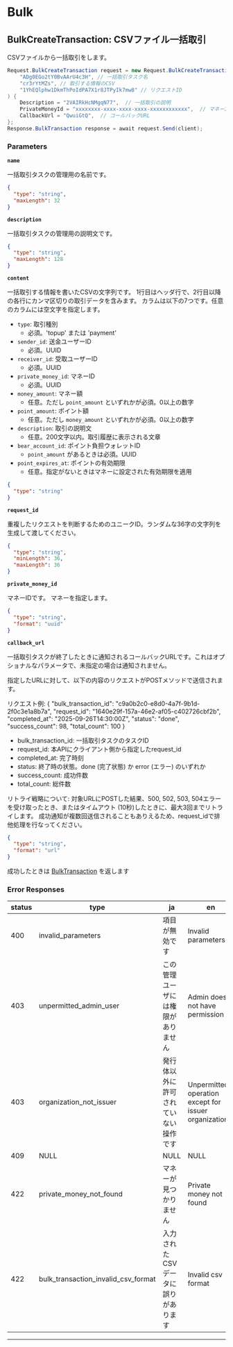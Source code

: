 # Bulk

<a name="bulk-create-transaction"></a>
## BulkCreateTransaction: CSVファイル一括取引
CSVファイルから一括取引をします。

```csharp
Request.BulkCreateTransaction request = new Request.BulkCreateTransaction(
    "ADg0EGo2tY0BvAArU4c3H", // 一括取引タスク名
    "cr3rYtMZs", // 取引する情報のCSV
    "1YhEQlphw1DkmThPoIdPA7X1r8JTPyIk7mw8" // リクエストID
) {
    Description = "2VAIRkHcNMgqN77",  // 一括取引の説明
    PrivateMoneyId = "xxxxxxxx-xxxx-xxxx-xxxx-xxxxxxxxxxxx",  // マネーID
    CallbackUrl = "QwuiGtQ",  // コールバックURL
};
Response.BulkTransaction response = await request.Send(client);
```



### Parameters
**`name`** 
  

一括取引タスクの管理用の名前です。

```json
{
  "type": "string",
  "maxLength": 32
}
```

**`description`** 
  

一括取引タスクの管理用の説明文です。

```json
{
  "type": "string",
  "maxLength": 128
}
```

**`content`** 
  

一括取引する情報を書いたCSVの文字列です。
1行目はヘッダ行で、2行目以降の各行にカンマ区切りの取引データを含みます。
カラムは以下の7つです。任意のカラムには空文字を指定します。

- `type`: 取引種別
  - 必須。'topup' または 'payment'
- `sender_id`: 送金ユーザーID
  - 必須。UUID
- `receiver_id`: 受取ユーザーID
  - 必須。UUID
- `private_money_id`: マネーID
  - 必須。UUID
- `money_amount`: マネー額
  - 任意。ただし `point_amount` といずれかが必須。0以上の数字
- `point_amount`: ポイント額
  - 任意。ただし `money_amount` といずれかが必須。0以上の数字
- `description`: 取引の説明文
  - 任意。200文字以内。取引履歴に表示される文章
- `bear_account_id`: ポイント負担ウォレットID
  - `point_amount` があるときは必須。UUID
- `point_expires_at`: ポイントの有効期限
  - 任意。指定がないときはマネーに設定された有効期限を適用

```json
{
  "type": "string"
}
```

**`request_id`** 
  

重複したリクエストを判断するためのユニークID。ランダムな36字の文字列を生成して渡してください。

```json
{
  "type": "string",
  "minLength": 36,
  "maxLength": 36
}
```

**`private_money_id`** 
  

マネーIDです。 マネーを指定します。

```json
{
  "type": "string",
  "format": "uuid"
}
```

**`callback_url`** 
  

一括取引タスクが終了したときに通知されるコールバックURLです。これはオプショナルなパラメータで、未指定の場合は通知されません。

指定したURLに対して、以下の内容のリクエストがPOSTメソッドで送信されます。

リクエスト例:
 {
  "bulk_transaction_id": "c9a0b2c0-e8d0-4a7f-9b1d-2f0c3e1a8b7a",
  "request_id": "1640e29f-157a-46e2-af05-c402726cbf2b",
  "completed_at": "2025-09-26T14:30:00Z",
  "status": "done",
  "success_count": 98,
  "total_count": 100
}

- bulk_transaction_id: 一括取引タスクのタスクID
- request_id: 本APIにクライアント側から指定したrequest_id
- completed_at: 完了時刻
- status: 終了時の状態。done (完了状態) か error (エラー) のいずれか
- success_count: 成功件数
- total_count: 総件数

リトライ戦略について:
対象URLにPOSTした結果、500, 502, 503, 504エラーを受け取ったとき、またはタイムアウト (10秒)したときに、最大3回までリトライします。
成功通知が複数回送信されることもありえるため、request_idで排他処理を行なってください。

```json
{
  "type": "string",
  "format": "url"
}
```



成功したときは
[BulkTransaction](./responses.md#bulk-transaction)
を返します

### Error Responses
|status|type|ja|en|
|---|---|---|---|
|400|invalid_parameters|項目が無効です|Invalid parameters|
|403|unpermitted_admin_user|この管理ユーザには権限がありません|Admin does not have permission|
|403|organization_not_issuer|発行体以外に許可されていない操作です|Unpermitted operation except for issuer organizations.|
|409|NULL|NULL|NULL|
|422|private_money_not_found|マネーが見つかりません|Private money not found|
|422|bulk_transaction_invalid_csv_format|入力されたCSVデータに誤りがあります|Invalid csv format|



---



